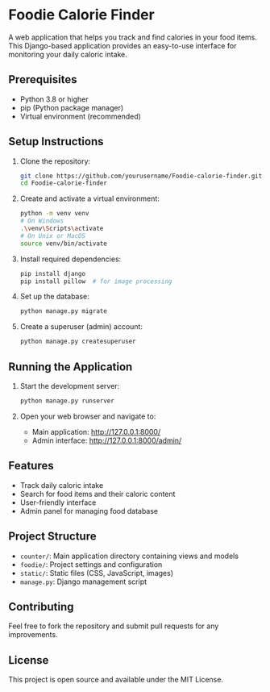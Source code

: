 # Foodie Calorie Finder

A web application that helps you track and find calories in your food items. This Django-based application provides an easy-to-use interface for monitoring your daily caloric intake.

## Prerequisites

- Python 3.8 or higher
- pip (Python package manager)
- Virtual environment (recommended)

## Setup Instructions

1. Clone the repository:
   ```bash
   git clone https://github.com/yourusername/Foodie-calorie-finder.git
   cd Foodie-calorie-finder
   ```

2. Create and activate a virtual environment:
   ```bash
   python -m venv venv
   # On Windows
   .\venv\Scripts\activate
   # On Unix or MacOS
   source venv/bin/activate
   ```

3. Install required dependencies:
   ```bash
   pip install django
   pip install pillow  # for image processing
   ```

4. Set up the database:
   ```bash
   python manage.py migrate
   ```

5. Create a superuser (admin) account:
   ```bash
   python manage.py createsuperuser
   ```

## Running the Application

1. Start the development server:
   ```bash
   python manage.py runserver
   ```

2. Open your web browser and navigate to:
   - Main application: http://127.0.0.1:8000/
   - Admin interface: http://127.0.0.1:8000/admin/

## Features

- Track daily caloric intake
- Search for food items and their caloric content
- User-friendly interface
- Admin panel for managing food database

## Project Structure

- `counter/`: Main application directory containing views and models
- `foodie/`: Project settings and configuration
- `static/`: Static files (CSS, JavaScript, images)
- `manage.py`: Django management script

## Contributing

Feel free to fork the repository and submit pull requests for any improvements.

## License

This project is open source and available under the MIT License.
